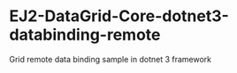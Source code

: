 # EJ2-DataGrid-Core-dotnet3-databinding-remote
Grid remote data binding sample in dotnet 3 framework
